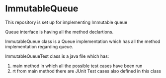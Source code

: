 # ImmutableQueue
This repository is set up for implementing Immutable queue

Queue interface is having all the method declartions.

ImmutableQueue class is a Queue implementation which has all the method implementation regarding queue.

ImmutableQueueTest class is a java file which has:
1. main method in which all the possible test cases have been run 
2. rt from main method there are JUnit Test cases also defined in this class
